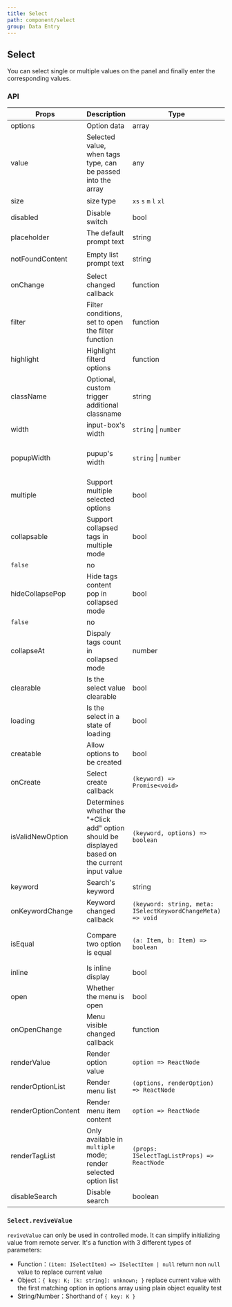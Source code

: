 ```yaml
---
title: Select
path: component/select
group: Data Entry
---
```


## Select

You can select single or multiple values on the panel and finally enter the corresponding values.

### API

| Props               | Description                                                                                     | Type                                                        | Default                     | Required |
| ------------------- | ----------------------------------------------------------------------------------------------- | ----------------------------------------------------------- | --------------------------- | -------- |
| options             | Option data                                                                                     | array                                                       | `[]`                        | yes      |
| value               | Selected value, when tags type, can be passed into the array                                    | any                                                         | `null`                      | no       |
|size 								| size type											| `xs` `s` `m` `l` `xl` | s |否
| disabled            | Disable switch                                                                                  | bool                                                        | `false`                     | no       |
| placeholder         | The default prompt text                                                                         | string                                                      | `'please choose'`           | no       |
| notFoundContent     | Empty list prompt text                                                                          | string                                                      | `'No matches found'`        | no       |
| onChange            | Select changed callback                                                                         | function                                                    | `noop`                      | no       |
| filter              | Filter conditions, set to open the filter function                                              | function                                                    | `false`                     | no       |
| highlight           | Highlight filterd options                                                                       | function                                                    | `noop`                      | no       |
| className           | Optional, custom trigger additional classname                                                   | string                                                      | `''`                        | no       |
| width               | input-box's width                                                                               | `string` \| `number`                                        | `''`                        | no       |
| popupWidth          | pupup's width                                                                                   | `string` \| `number`                                        | Same as trigger width                      | no       |
| multiple            | Support multiple selected options                                                               | bool                                                        | `false`                     | no       |
| collapsable         | Support collapsed tags in multiple mode                                                         | bool                                                        |
| `false`             | no                                                                                              |
| hideCollapsePop     | Hide tags content pop in collapsed mode                                                         | bool                                                        |
| `false`             | no                                                                                              |
| collapseAt          | Dispaly tags count in collapsed mode                                                            | number                                                      | `1`                         | no       |
| clearable           | Is the select value clearable                                                                   | bool                                                        | `true`                     | no       |
| loading             | Is the select in a state of loading                                                             | bool                                                        | `false`                     | no       |
| creatable           | Allow options to be created                                                                     | bool                                                        | `false`                     | no       |
| onCreate            | Select create callback                                                                          | `(keyword) => Promise<void>`                                |                             | no       |
| isValidNewOption    | Determines whether the "+Click add" option should be displayed based on the current input value | `(keyword, options) => boolean`                             |                             | no       |
| keyword             | Search's keyword                                                                                | string                                                      | `''`                        | no       |
| onKeywordChange     | Keyword changed callback                                                                        | `(keyword: string, meta: ISelectKeywordChangeMeta) => void` | `noop`                      | no       |
| isEqual             | Compare two option is equal                                                                     | `(a: Item, b: Item) => boolean`                             | `(a, b) => a.key === b.key` | no       |
| inline              | Is inline display                                                                               | bool                                                        | `false`                     | no       |
| open                | Whether the menu is open                                                                        | bool                                                        | `false`                     | no       |
| onOpenChange        | Menu visible changed callback                                                                   | function                                                    | `noop`                      | no       |
| renderValue         | Render option value                                                                             | `option => ReactNode`                                       |                             | no       |
| renderOptionList    | Render menu list                                                                                | `(options, renderOption) => ReactNode`                      |                             | no       |
| renderOptionContent | Render menu item content                                                                        | `option => ReactNode`                                       |                             | no       |
| renderTagList       | Only available in `multiple` mode; render selected option list                                  | `(props: ISelectTagListProps) => ReactNode`                 |                             | No       |
| disableSearch       | Disable search                                                                                  | boolean                                                     | `false`                     | no       |

### `Select.reviveValue`

`reviveValue` can only be used in controlled mode. It can simplify initializing value from remote server. It's a function with 3 different types of parameters:

- Function：`(item: ISelectItem) => ISelectItem | null` return non `null` value to replace current value
- Object：`{ key: K; [k: string]: unknown; }` replace current value with the first matching option in options array using plain object equality test
- String/Number：Shorthand of `{ key: K }`
